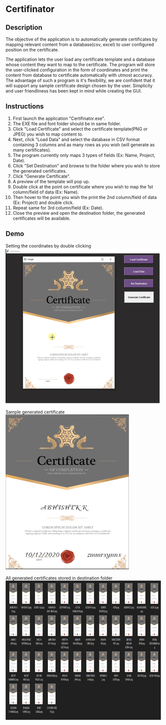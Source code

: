 # Certifinator

## Description
The objective of the application is to automatically generate certificates by mapping relevant content from a database(csv, excel) to user configured position on the certificate. 

The application lets the user load any certificate template and a database whose content they want to map to the certificate. The program will store the user-clicked configuration in the form of coordinates and print the content from database to certificate automatically with utmost accuracy. The advantage of such a program is it's flexibility, we are confident that it will support any sample certificate design chosen by the user. Simplicity and user friendliness has been kept in mind while creating the GUI. 

## Instructions 
1. First launch the application "Certifinator.exe".
2. The EXE file and font folder should be in same folder.
3. Click "Load Certificate" and select the certificate template(PNG or JPEG) you wish to map content to. 
3. Next, click "Load Data" and select the database in CSV format containing 3 columns and as many rows as you wish (will generate as many certificates). 
4. The program currently only maps 3 types of fields (Ex: Name, Project, Date).
5. Click "Set Destination" and browse to the folder where you wish to store the generated certificates. 
6. Click "Generate Certificate".
7. A preview of the template will pop up.
8. Double click at the point on certificate where you wish to map the 1st column/field of data (Ex: Name).
9. Then hover to the point you wish the print the 2nd column/field of data (Ex: Project) and double click.
10. Repeat same for 3rd column/field (Ex: Date).
11. Close the preview and open the destination folder, the generated certificates will be available.

## Demo
Setting the coordinates by double clicking<br>
<img src = "SnapShots/demo.png" width = "500" height = "500"><br><br>
Sample generated certificate<br>
<img src = "SnapShots/output.png" width = "400" height = "500"><br><br>
All generated certificates stored in destination folder<br>
<img src = "SnapShots/dest.png" width = "900" height = "450">
